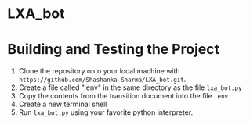 # LXA_bot

# Building and Testing the Project

1. Clone the repository onto your local machine with ```https://github.com/Shashanka-Sharma/LXA_bot.git```.
2. Create a file called ".env" in the same directory as the file ```lxa_bot.py```
3. Copy the contents from the transition document into the file ```.env```
4. Create a new terminal shell
5. Run ```lxa_bot.py``` using your favorite python interpreter. 

